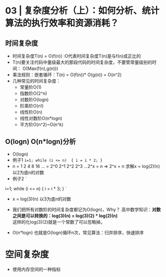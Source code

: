 # 03 | 复杂度分析（上）：如何分析、统计算法的执行效率和资源消耗？

## 时间复杂度
- 时间复杂度T(n) = O(f(n)) :O代表时间复杂度T(n)是与f(n)成正比的
- T(n)要关注代码中量级最大的那段代码的时间复杂度，不要管常量级别的时间： O(Max(f(n),g(n)))
- 乘法规则：嵌套循环：T(n) = O(f(n))* O(g(n)) = O(n^2)
- 几种常见的时间复杂度：
    - 常量阶O(1) 
    - 指数阶O(2^n) 
    - 对数阶O(logn) 
    - 阶乘阶O(n!) 
    - 线性阶O(n) 
    - 线性对数阶O(n*logn) 
    - 平方阶O(n^2)~O(n^k)
    
## O(logn)  O(n*logn)分析
- O(logn)
- 例子1
 `
 i=1;
 while (i <= n)  {
   i = i * 2;
 }
 `
- n = 1 2 4 8 16 ... = 2^0 2^1 2^2 2^3 ...2^x = n => 2^x = n 求解x = log(2)(n) 以2为底n的对数
- 例子2
`

 i=1;
 while (i <= n)  {
   i = i * 3;
 }
`
- x = log(3)(n) 以3为底n的对数
- 我们把所有对数阶的时间复杂度都记为O(logn)，Why？ 高中数学知识：**对数之间是可以转换的：log(3)(n) = log(3)(2) * log(2)(n)**   
这样的化log(3)(2)就是一个常数了可以忽略掉。

- O(n*logn) 也就是O(logn)循环n次，常见算法：归并排序，快速排序



# 空间复杂度
- 使用内存空间的一种指标




 